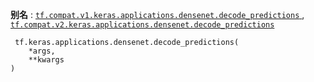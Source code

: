 **别名** : [ `tf.compat.v1.keras.applications.densenet.decode_predictions` ](/api_docs/python/tf/keras/applications/densenet/decode_predictions), [ `tf.compat.v2.keras.applications.densenet.decode_predictions` ](/api_docs/python/tf/keras/applications/densenet/decode_predictions)

```
 tf.keras.applications.densenet.decode_predictions(
    *args,
    **kwargs
)
 
```

